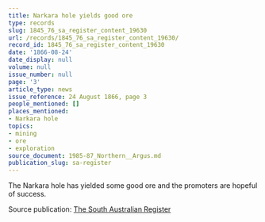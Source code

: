 ```yaml
---
title: Narkara hole yields good ore
type: records
slug: 1845_76_sa_register_content_19630
url: /records/1845_76_sa_register_content_19630/
record_id: 1845_76_sa_register_content_19630
date: '1866-08-24'
date_display: null
volume: null
issue_number: null
page: '3'
article_type: news
issue_reference: 24 August 1866, page 3
people_mentioned: []
places_mentioned:
- Narkara hole
topics:
- mining
- ore
- exploration
source_document: 1985-87_Northern__Argus.md
publication_slug: sa-register
---
```


The Narkara hole has yielded some good ore and the promoters are hopeful of success.

Source publication: [The South Australian Register](/publications/sa-register/)
